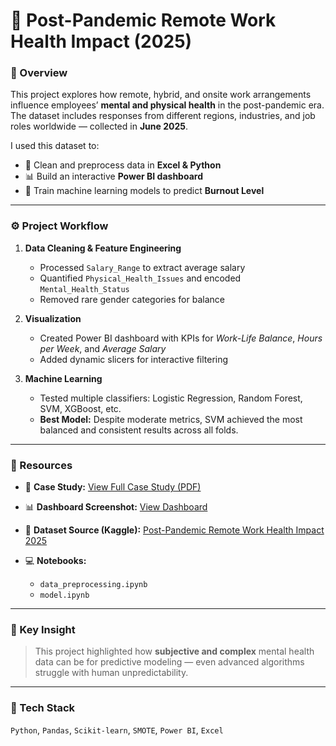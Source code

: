 # 🧠 Post-Pandemic Remote Work Health Impact (2025)

### 📌 Overview

This project explores how remote, hybrid, and onsite work arrangements influence employees’ **mental and physical health** in the post-pandemic era.
The dataset includes responses from different regions, industries, and job roles worldwide — collected in **June 2025**.

I used this dataset to:

* 🧹 Clean and preprocess data in **Excel & Python**
* 📊 Build an interactive **Power BI dashboard**
* 🤖 Train machine learning models to predict **Burnout Level**

---

### ⚙️ Project Workflow

1. **Data Cleaning & Feature Engineering**

   * Processed `Salary_Range` to extract average salary
   * Quantified `Physical_Health_Issues` and encoded `Mental_Health_Status`
   * Removed rare gender categories for balance

2. **Visualization**

   * Created Power BI dashboard with KPIs for *Work-Life Balance*, *Hours per Week*, and *Average Salary*
   * Added dynamic slicers for interactive filtering

3. **Machine Learning**

   * Tested multiple classifiers: Logistic Regression, Random Forest, SVM, XGBoost, etc.
   * **Best Model:** Despite moderate metrics, SVM achieved the most balanced and consistent results across all folds.

---

### 🔗 Resources

* 📘 **Case Study:** [View Full Case Study (PDF)](docs/case_study.md)
* 📊 **Dashboard Screenshot:** [View Dashboard](output/Impact_Dashboard.png)
* 📂 **Dataset Source (Kaggle):** [Post-Pandemic Remote Work Health Impact 2025](https://www.kaggle.com/datasets/pratyushpuri/remote-work-health-impact-survey-2025)

* 💻 **Notebooks:**

  * `data_preprocessing.ipynb`
  * `model.ipynb`

---

### 🧠 Key Insight

> This project highlighted how **subjective and complex** mental health data can be for predictive modeling — even advanced algorithms struggle with human unpredictability.

---

### 🧰 Tech Stack

`Python`, `Pandas`, `Scikit-learn`, `SMOTE`, `Power BI`, `Excel`
